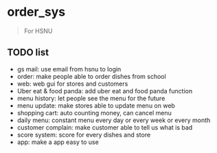 # order_sys
> For HSNU

## TODO list
* gs mail: use email from hsnu to login
* order: make people able to order dishes from school
* web: web gui for stores and customers
* Uber eat & food panda: add uber eat and food panda function
* menu history: let people see the menu for the future
* menu update: make stores able to update menu on web
* shopping cart: auto counting money, can cancel menu 
* daily menu: constant menu every day or every week or every month
* customer complain: make customer able to tell us what is bad
* score system: score for every dishes and store
* app: make a app easy to use
